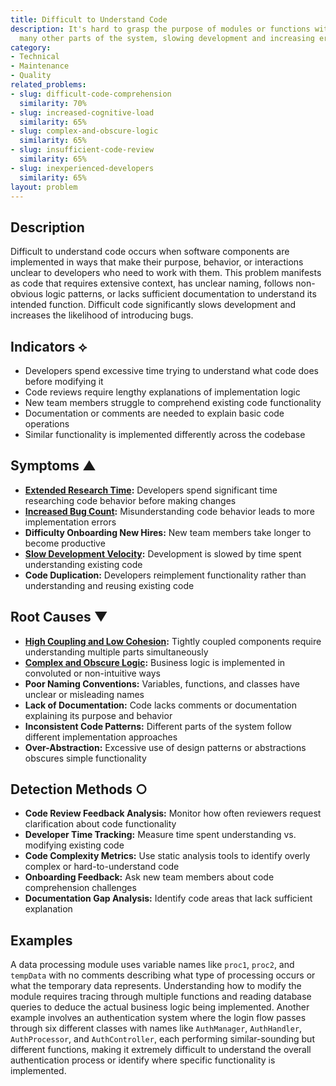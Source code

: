 ```yaml
---
title: Difficult to Understand Code
description: It's hard to grasp the purpose of modules or functions without understanding
  many other parts of the system, slowing development and increasing errors.
category:
- Technical
- Maintenance
- Quality
related_problems:
- slug: difficult-code-comprehension
  similarity: 70%
- slug: increased-cognitive-load
  similarity: 65%
- slug: complex-and-obscure-logic
  similarity: 65%
- slug: insufficient-code-review
  similarity: 65%
- slug: inexperienced-developers
  similarity: 65%
layout: problem
---
```


## Description

Difficult to understand code occurs when software components are implemented in ways that make their purpose, behavior, or interactions unclear to developers who need to work with them. This problem manifests as code that requires extensive context, has unclear naming, follows non-obvious logic patterns, or lacks sufficient documentation to understand its intended function. Difficult code significantly slows development and increases the likelihood of introducing bugs.

## Indicators ⟡

- Developers spend excessive time trying to understand what code does before modifying it
- Code reviews require lengthy explanations of implementation logic
- New team members struggle to comprehend existing code functionality
- Documentation or comments are needed to explain basic code operations
- Similar functionality is implemented differently across the codebase

## Symptoms ▲

- **[Extended Research Time](extended-research-time.md):** Developers spend significant time researching code behavior before making changes
- **[Increased Bug Count](increased-bug-count.md):** Misunderstanding code behavior leads to more implementation errors
- **Difficulty Onboarding New Hires:** New team members take longer to become productive
- **[Slow Development Velocity](slow-development-velocity.md):** Development is slowed by time spent understanding existing code
- **Code Duplication:** Developers reimplement functionality rather than understanding and reusing existing code

## Root Causes ▼

- **[High Coupling and Low Cohesion](high-coupling-low-cohesion.md):** Tightly coupled components require understanding multiple parts simultaneously
- **[Complex and Obscure Logic](complex-and-obscure-logic.md):** Business logic is implemented in convoluted or non-intuitive ways
- **Poor Naming Conventions:** Variables, functions, and classes have unclear or misleading names
- **Lack of Documentation:** Code lacks comments or documentation explaining its purpose and behavior
- **Inconsistent Code Patterns:** Different parts of the system follow different implementation approaches
- **Over-Abstraction:** Excessive use of design patterns or abstractions obscures simple functionality

## Detection Methods ○

- **Code Review Feedback Analysis:** Monitor how often reviewers request clarification about code functionality
- **Developer Time Tracking:** Measure time spent understanding vs. modifying existing code
- **Code Complexity Metrics:** Use static analysis tools to identify overly complex or hard-to-understand code
- **Onboarding Feedback:** Ask new team members about code comprehension challenges
- **Documentation Gap Analysis:** Identify code areas that lack sufficient explanation

## Examples

A data processing module uses variable names like `proc1`, `proc2`, and `tempData` with no comments describing what type of processing occurs or what the temporary data represents. Understanding how to modify the module requires tracing through multiple functions and reading database queries to deduce the actual business logic being implemented. Another example involves an authentication system where the login flow passes through six different classes with names like `AuthManager`, `AuthHandler`, `AuthProcessor`, and `AuthController`, each performing similar-sounding but different functions, making it extremely difficult to understand the overall authentication process or identify where specific functionality is implemented.